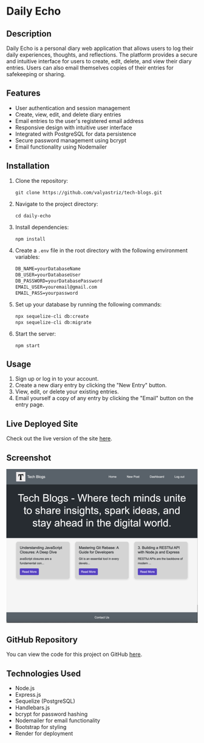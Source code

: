 # Daily Echo

## Description
Daily Echo is a personal diary web application that allows users to log their daily experiences, thoughts, and reflections. The platform provides a secure and intuitive interface for users to create, edit, delete, and view their diary entries. Users can also email themselves copies of their entries for safekeeping or sharing.

## Features
- User authentication and session management
- Create, view, edit, and delete diary entries
- Email entries to the user's registered email address
- Responsive design with intuitive user interface
- Integrated with PostgreSQL for data persistence
- Secure password management using bcrypt
- Email functionality using Nodemailer

## Installation
1. Clone the repository:
    ```
    git clone https://github.com/valyastriz/tech-blogs.git
    ```
2. Navigate to the project directory:
    ```
    cd daily-echo
    ```
3. Install dependencies:
    ```
    npm install
    ```
4. Create a `.env` file in the root directory with the following environment variables:
    ```
    DB_NAME=yourDatabaseName
    DB_USER=yourDatabaseUser
    DB_PASSWORD=yourDatabasePassword
    EMAIL_USER=youremail@gmail.com
    EMAIL_PASS=yourpassword
    ```

5. Set up your database by running the following commands:
    ```
    npx sequelize-cli db:create
    npx sequelize-cli db:migrate
    ```

6. Start the server:
    ```
    npm start
    ```

## Usage
1. Sign up or log in to your account.
2. Create a new diary entry by clicking the "New Entry" button.
3. View, edit, or delete your existing entries.
4. Email yourself a copy of any entry by clicking the "Email" button on the entry page.

## Live Deployed Site
Check out the live version of the site [here](https://tech-blogs-84ox.onrender.com).

## Screenshot
![Screenshot of Tech Blog](./public/images/screenshot.png)

## GitHub Repository
You can view the code for this project on GitHub [here](https://github.com/valyastriz/tech-blogs.git).

## Technologies Used
- Node.js
- Express.js
- Sequelize (PostgreSQL)
- Handlebars.js
- bcrypt for password hashing
- Nodemailer for email functionality
- Bootstrap for styling
- Render for deployment

